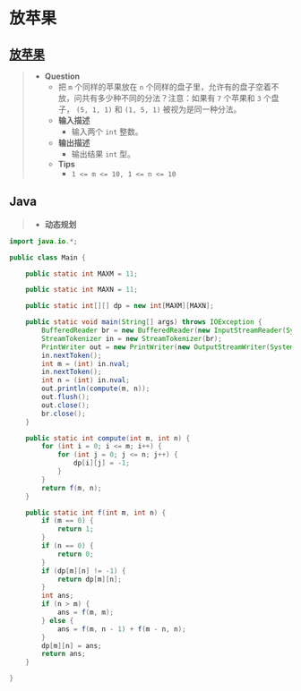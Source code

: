 # 放苹果

## [放苹果](https://www.nowcoder.com/practice/bfd8234bb5e84be0b493656e390bdebf)

> - **Question**
>   - 把 `m` 个同样的苹果放在 `n` 个同样的盘子里，允许有的盘子空着不放，问共有多少种不同的分法？注意：如果有 `7` 个苹果和 `3` 个盘子， `(5, 1, 1)` 和 `(1, 5, 1)` 被视为是同一种分法。
>   - **输入描述**
>     - 输入两个 `int` 整数。
>   - **输出描述**
>     - 输出结果 `int` 型。
>   - **Tips**
>     - `1 <= m <= 10, 1 <= n <= 10`

## Java

> - **动态规划**

```java
import java.io.*;

public class Main {

    public static int MAXM = 11;

    public static int MAXN = 11;

    public static int[][] dp = new int[MAXM][MAXN];

    public static void main(String[] args) throws IOException {
        BufferedReader br = new BufferedReader(new InputStreamReader(System.in));
        StreamTokenizer in = new StreamTokenizer(br);
        PrintWriter out = new PrintWriter(new OutputStreamWriter(System.out));
        in.nextToken();
        int m = (int) in.nval;
        in.nextToken();
        int n = (int) in.nval;
        out.println(compute(m, n));
        out.flush();
        out.close();
        br.close();
    }

    public static int compute(int m, int n) {
        for (int i = 0; i <= m; i++) {
            for (int j = 0; j <= n; j++) {
                dp[i][j] = -1;
            }
        }
        return f(m, n);
    }

    public static int f(int m, int n) {
        if (m == 0) {
            return 1;
        }
        if (n == 0) {
            return 0;
        }
        if (dp[m][n] != -1) {
            return dp[m][n];
        }
        int ans;
        if (n > m) {
            ans = f(m, m);
        } else {
            ans = f(m, n - 1) + f(m - n, n);
        }
        dp[m][n] = ans;
        return ans;
    }

}
```
